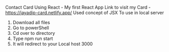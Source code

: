 Contact Card Using React - My first React App
Link to visit my Card -https://jayadip-card.netlify.app/
Used concept of JSX
To use in local server 
  1. Download  all files
  2. Go to powerShell 
  3. Cd over to directory
  4. Type npm run start
  5. It will redirect to your Local host 3000


